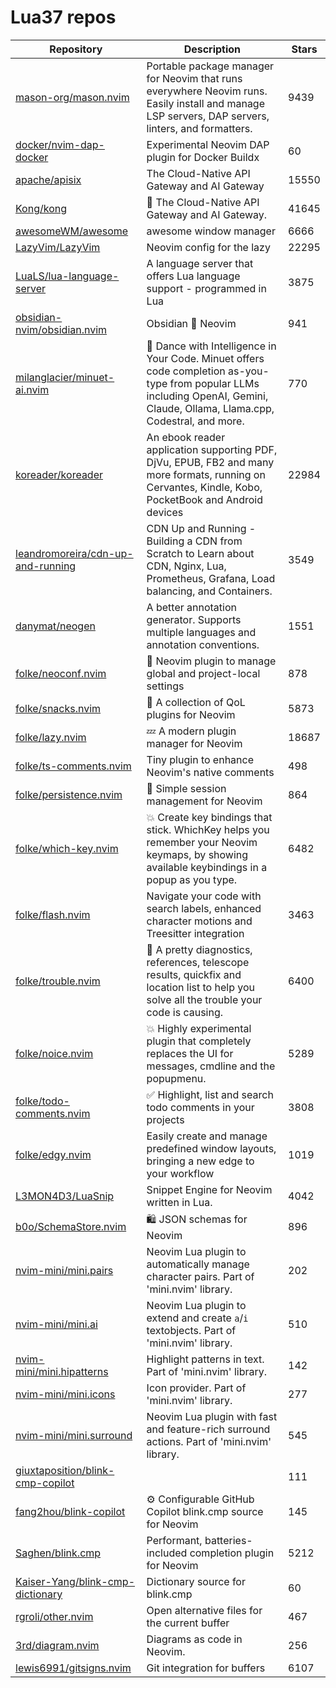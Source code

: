 # Lua37 repos

| Repository                                                                                | Description                                                                                                                                                                    | Stars |
| ----------------------------------------------------------------------------------------- | ------------------------------------------------------------------------------------------------------------------------------------------------------------------------------ | ----- |
| [mason-org/mason.nvim](https://github.com/mason-org/mason.nvim)                           | Portable package manager for Neovim that runs everywhere Neovim runs. Easily install and manage LSP servers, DAP servers, linters, and formatters.                             | 9439  |
| [docker/nvim-dap-docker](https://github.com/docker/nvim-dap-docker)                       | Experimental Neovim DAP plugin for Docker Buildx                                                                                                                               | 60    |
| [apache/apisix](https://github.com/apache/apisix)                                         | The Cloud-Native API Gateway and AI Gateway                                                                                                                                    | 15550 |
| [Kong/kong](https://github.com/Kong/kong)                                                 | 🦍 The Cloud-Native API Gateway and AI Gateway.                                                                                                                                | 41645 |
| [awesomeWM/awesome](https://github.com/awesomeWM/awesome)                                 | awesome window manager                                                                                                                                                         | 6666  |
| [LazyVim/LazyVim](https://github.com/LazyVim/LazyVim)                                     | Neovim config for the lazy                                                                                                                                                     | 22295 |
| [LuaLS/lua-language-server](https://github.com/LuaLS/lua-language-server)                 | A language server that offers Lua language support - programmed in Lua                                                                                                         | 3875  |
| [obsidian-nvim/obsidian.nvim](https://github.com/obsidian-nvim/obsidian.nvim)             | Obsidian 🤝 Neovim                                                                                                                                                             | 941   |
| [milanglacier/minuet-ai.nvim](https://github.com/milanglacier/minuet-ai.nvim)             | 💃 Dance with Intelligence in Your Code. Minuet offers code completion as-you-type from popular LLMs including OpenAI, Gemini, Claude, Ollama, Llama.cpp, Codestral, and more. | 770   |
| [koreader/koreader](https://github.com/koreader/koreader)                                 | An ebook reader application supporting PDF, DjVu, EPUB, FB2 and many more formats, running on Cervantes, Kindle, Kobo, PocketBook and Android devices                          | 22984 |
| [leandromoreira/cdn-up-and-running](https://github.com/leandromoreira/cdn-up-and-running) | CDN Up and Running - Building a CDN from Scratch to Learn about CDN, Nginx, Lua, Prometheus, Grafana, Load balancing, and Containers.                                          | 3549  |
| [danymat/neogen](https://github.com/danymat/neogen)                                       | A better annotation generator. Supports multiple languages and annotation conventions.                                                                                         | 1551  |
| [folke/neoconf.nvim](https://github.com/folke/neoconf.nvim)                               | 💼 Neovim plugin to manage global and project-local settings                                                                                                                   | 878   |
| [folke/snacks.nvim](https://github.com/folke/snacks.nvim)                                 | 🍿 A collection of QoL plugins for Neovim                                                                                                                                      | 5873  |
| [folke/lazy.nvim](https://github.com/folke/lazy.nvim)                                     | 💤 A modern plugin manager for Neovim                                                                                                                                          | 18687 |
| [folke/ts-comments.nvim](https://github.com/folke/ts-comments.nvim)                       | Tiny plugin to enhance Neovim's native comments                                                                                                                                | 498   |
| [folke/persistence.nvim](https://github.com/folke/persistence.nvim)                       | 💾  Simple session management for Neovim                                                                                                                                       | 864   |
| [folke/which-key.nvim](https://github.com/folke/which-key.nvim)                           | 💥   Create key bindings that stick. WhichKey helps you remember your Neovim keymaps, by showing available keybindings in a popup as you type.                                 | 6482  |
| [folke/flash.nvim](https://github.com/folke/flash.nvim)                                   | Navigate your code with search labels, enhanced character motions and Treesitter integration                                                                                   | 3463  |
| [folke/trouble.nvim](https://github.com/folke/trouble.nvim)                               | 🚦 A pretty diagnostics, references, telescope results, quickfix and location list to help you solve all the trouble your code is causing.                                     | 6400  |
| [folke/noice.nvim](https://github.com/folke/noice.nvim)                                   | 💥 Highly experimental plugin that completely replaces the UI for messages, cmdline and the popupmenu.                                                                         | 5289  |
| [folke/todo-comments.nvim](https://github.com/folke/todo-comments.nvim)                   | ✅  Highlight, list and search todo comments in your projects                                                                                                                   | 3808  |
| [folke/edgy.nvim](https://github.com/folke/edgy.nvim)                                     | Easily create and manage predefined window layouts, bringing a new edge to your workflow                                                                                       | 1019  |
| [L3MON4D3/LuaSnip](https://github.com/L3MON4D3/LuaSnip)                                   | Snippet Engine for Neovim written in Lua.                                                                                                                                      | 4042  |
| [b0o/SchemaStore.nvim](https://github.com/b0o/SchemaStore.nvim)                           | 🛍 JSON schemas for Neovim                                                                                                                                                     | 896   |
| [nvim-mini/mini.pairs](https://github.com/nvim-mini/mini.pairs)                           | Neovim Lua plugin to automatically manage character pairs. Part of 'mini.nvim' library.                                                                                        | 202   |
| [nvim-mini/mini.ai](https://github.com/nvim-mini/mini.ai)                                 | Neovim Lua plugin to extend and create `a`/`i` textobjects. Part of 'mini.nvim' library.                                                                                       | 510   |
| [nvim-mini/mini.hipatterns](https://github.com/nvim-mini/mini.hipatterns)                 | Highlight patterns in text. Part of 'mini.nvim' library.                                                                                                                       | 142   |
| [nvim-mini/mini.icons](https://github.com/nvim-mini/mini.icons)                           | Icon provider. Part of 'mini.nvim' library.                                                                                                                                    | 277   |
| [nvim-mini/mini.surround](https://github.com/nvim-mini/mini.surround)                     | Neovim Lua plugin with fast and feature-rich surround actions. Part of 'mini.nvim' library.                                                                                    | 545   |
| [giuxtaposition/blink-cmp-copilot](https://github.com/giuxtaposition/blink-cmp-copilot)   |                                                                                                                                                                                | 111   |
| [fang2hou/blink-copilot](https://github.com/fang2hou/blink-copilot)                       | ⚙️ Configurable GitHub Copilot blink.cmp source for Neovim                                                                                                                     | 145   |
| [Saghen/blink.cmp](https://github.com/Saghen/blink.cmp)                                   | Performant, batteries-included completion plugin for Neovim                                                                                                                    | 5212  |
| [Kaiser-Yang/blink-cmp-dictionary](https://github.com/Kaiser-Yang/blink-cmp-dictionary)   | Dictionary source for blink.cmp                                                                                                                                                | 60    |
| [rgroli/other.nvim](https://github.com/rgroli/other.nvim)                                 | Open alternative files for the current buffer                                                                                                                                  | 467   |
| [3rd/diagram.nvim](https://github.com/3rd/diagram.nvim)                                   | Diagrams as code in Neovim.                                                                                                                                                    | 256   |
| [lewis6991/gitsigns.nvim](https://github.com/lewis6991/gitsigns.nvim)                     | Git integration for buffers                                                                                                                                                    | 6107  |
